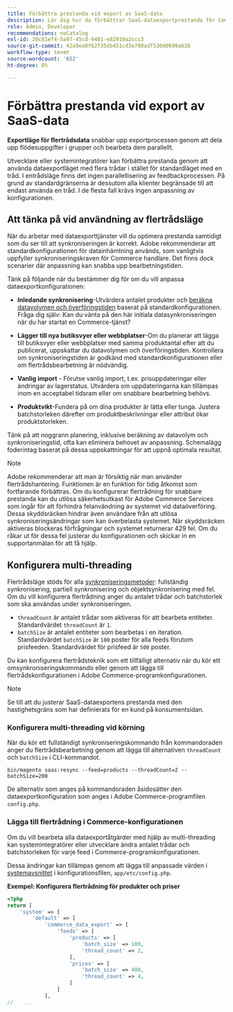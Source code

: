 ```yaml
---
title: Förbättra prestanda vid export av SaaS-data
description: Lär dig hur du förbättrar SaaS-dataexportprestanda för Commerce Services genom att använda dataexportläge med flera trådar.
role: Admin, Developer
recommendations: noCatalog
exl-id: 20c81ef4-5a97-45cd-9401-e82910a2ccc3
source-git-commit: 42a9ea0f62f35db451cd3e780adf530d0699a638
workflow-type: tm+mt
source-wordcount: '652'
ht-degree: 0%

---
```


# Förbättra prestanda vid export av SaaS-data

**Exportläge för flertrådsdata** snabbar upp exportprocessen genom att dela upp flödesuppgifter i grupper och bearbeta dem parallellt.

Utvecklare eller systemintegratörer kan förbättra prestanda genom att använda dataexportläget med flera trådar i stället för standardläget med en tråd. I entrådsläge finns det ingen parallellisering av feedbackprocessen. På grund av standardgränserna är dessutom alla klienter begränsade till att endast använda en tråd. I de flesta fall krävs ingen anpassning av konfigurationen.

## Att tänka på vid användning av flertrådsläge

När du arbetar med dataexporttjänster vill du optimera prestanda samtidigt som du ser till att synkroniseringen är korrekt.
Adobe rekommenderar att standardkonfigurationen för datainhämtning används, som vanligtvis uppfyller synkroniseringskraven för Commerce handlare. Det finns dock scenarier där anpassning kan snabba upp bearbetningstiden.

Tänk på följande när du bestämmer dig för om du vill anpassa dataexportkonfigurationen:

- **Inledande synkronisering**-Utvärdera antalet produkter och [beräkna datavolymen och överföringstiden](estimate-data-volume-sync-time.md) baserat på standardkonfigurationen. Fråga dig själv: Kan du vänta på den här initiala datasynkroniseringen när du har startat en Commerce-tjänst?

- **Lägger till nya butiksvyer eller webbplatser**-Om du planerar att lägga till butiksvyer eller webbplatser med samma produktantal efter att du publicerat, uppskattar du datavolymen och överföringstiden. Kontrollera om synkroniseringstiden är godkänd med standardkonfigurationen eller om flertrådsbearbetning är nödvändig.

- **Vanlig import** - Förutse vanlig import, t.ex. prisuppdateringar eller ändringar av lagerstatus. Utvärdera om uppdateringarna kan tillämpas inom en acceptabel tidsram eller om snabbare bearbetning behövs.

- **Produktvikt**-Fundera på om dina produkter är lätta eller tunga. Justera batchstorleken därefter om produktbeskrivningar eller attribut ökar produktstorleken.

Tänk på att noggrann planering, inklusive beräkning av datavolym och synkroniseringstid, ofta kan eliminera behovet av anpassning. Schemalägg foderintag baserat på dessa uppskattningar för att uppnå optimala resultat.

>[!NOTE]
>
>Adobe rekommenderar att man är försiktig när man använder flertrådshantering. Funktionen är en funktion för tidig åtkomst som fortfarande förbättras. Om du konfigurerar flertrådning för snabbare prestanda kan du utlösa säkerhetsutkast för Adobe Commerce Services som ingår för att förhindra felanvändning av systemet vid dataöverföring. Dessa skyddsräcken hindrar även användare från att utlösa synkroniseringsändringar som kan överbelasta systemet. När skyddsräcken aktiveras blockeras förfrågningar och systemet returnerar 429 fel. Om du råkar ut för dessa fel justerar du konfigurationen och skickar in en supportanmälan för att få hjälp.

## Konfigurera multi-threading

Flertrådsläge stöds för alla [synkroniseringsmetoder](data-synchronization.md#synchronization-process): fullständig synkronisering, partiell synkronisering och objektsynkronisering med fel. Om du vill konfigurera flertrådning anger du antalet trådar och batchstorlek som ska användas under synkroniseringen.

- `threadCount` är antalet trådar som aktiveras för att bearbeta entiteter. Standardvärdet `threadCount` är `1`.
- `batchSize` är antalet entiteter som bearbetas i en iteration. Standardvärdet `batchSize` är `100` poster för alla feeds förutom prisfeeden. Standardvärdet för prisfeed är `500` poster.

Du kan konfigurera flertrådsteknik som ett tillfälligt alternativ när du kör ett omsynkroniseringskommando eller genom att lägga till flertrådskonfigurationen i Adobe Commerce-programkonfigurationen.

>[!NOTE]
>
>Se till att du justerar SaaS-dataexportens prestanda med den hastighetsgräns som har definierats för en kund på konsumentsidan.

### Konfigurera multi-threading vid körning

När du kör ett fullständigt synkroniseringskommando från kommandoraden anger du flertrådsbearbetning genom att lägga till alternativen `threadCount` och `batchSize` i CLI-kommandot.

```
bin/magento saas:resync --feed=products --threadCount=2 --batchSize=200
```

De alternativ som anges på kommandoraden åsidosätter den dataexportkonfiguration som anges i Adobe Commerce-programfilen `config.php`.

### Lägga till flertrådning i Commerce-konfigurationen

Om du vill bearbeta alla dataexportåtgärder med hjälp av multi-threading kan systemintegratörer eller utvecklare ändra antalet trådar och batchstorleken för varje feed i Commerce-programkonfigurationen.

Dessa ändringar kan tillämpas genom att lägga till anpassade värden i [systemavsnittet](https://experienceleague.adobe.com/en/docs/commerce-operations/configuration-guide/files/config-reference-configphp#system) i konfigurationsfilen, `app/etc/config.php`.

**Exempel: Konfigurera flertrådning för produkter och priser**

```php
<?php
return [
    'system' => [
        'default' => [
            'commerce_data_export' => [
                'feeds' => [
                    'products' => [
                        'batch_size' => 100,
                        'thread_count' => 2,
                    ],
                    'prices' => [
                        'batch_size' => 400,
                        'thread_count' => 4,
                    ]
                ]
            ],
//   ...
```
